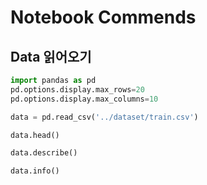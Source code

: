 # Notebook Commends

## Data 읽어오기

```python
import pandas as pd
pd.options.display.max_rows=20
pd.options.display.max_columns=10

data = pd.read_csv('../dataset/train.csv')

data.head()

data.describe()

data.info()
```

